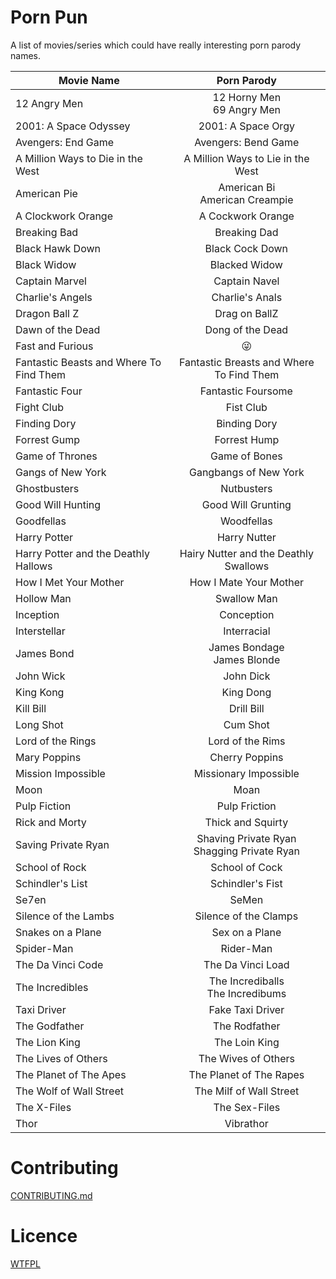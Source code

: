 # Porn Pun

A list of movies/series which could have really interesting porn parody names.

| Movie Name      |  Porn Parody  |
|-----------------|:-------------:|
| 12 Angry Men | 12 Horny Men <br/> 69 Angry Men |
| 2001: A Space Odyssey | 2001: A Space Orgy |
| Avengers: End Game | Avengers: Bend Game |
| A Million Ways to Die in the West | A Million Ways to Lie in the West |
| American Pie | American Bi <br/> American Creampie |
| A Clockwork Orange | A Cockwork Orange |
| Breaking Bad | Breaking Dad |
| Black Hawk Down | Black Cock Down |
| Black Widow | Blacked Widow |
| Captain Marvel | Captain Navel |
| Charlie's Angels | Charlie's Anals |
| Dragon Ball Z | Drag on BallZ |
| Dawn of the Dead | Dong of the Dead |
| Fast and Furious | :stuck_out_tongue_winking_eye: |
| Fantastic Beasts and Where To Find Them | Fantastic Breasts and Where To Find Them |
| Fantastic Four | Fantastic Foursome |
| Fight Club | Fist Club |
| Finding Dory | Binding Dory |
| Forrest Gump | Forrest Hump |
| Game of Thrones | Game of Bones |
| Gangs of New York | Gangbangs of New York |
| Ghostbusters | Nutbusters |
| Good Will Hunting |  Good Will Grunting |
| Goodfellas | Woodfellas |
| Harry Potter | Harry Nutter |
| Harry Potter and the Deathly Hallows | Hairy Nutter and the Deathly Swallows |
| How I Met Your Mother | How I Mate Your Mother |
| Hollow Man | Swallow Man |
| Inception | Conception |
| Interstellar | Interracial |
| James Bond | James Bondage <br/> James Blonde |
| John Wick | John Dick |
| King Kong | King Dong |
| Kill Bill | Drill Bill |
| Long Shot | Cum Shot |
| Lord of the Rings | Lord of the Rims |
| Mary Poppins | Cherry Poppins |
| Mission Impossible | Missionary Impossible |
| Moon | Moan |
| Pulp Fiction | Pulp Friction |
| Rick and Morty | Thick and Squirty |
| Saving Private Ryan | Shaving Private Ryan <br/> Shagging Private Ryan |
| School of Rock | School of Cock |
| Schindler's List | Schindler's Fist |
| Se7en | SeMen |
| Silence of the Lambs | Silence of the Clamps |
| Snakes on a Plane | Sex on a Plane |
| Spider-Man | Rider-Man |
| The Da Vinci Code | The Da Vinci Load |
| The Incredibles | The Incrediballs <br /> The Incredibums |
| Taxi Driver | Fake Taxi Driver |
| The Godfather | The Rodfather |
| The Lion King | The Loin King |
| The Lives of Others | The Wives of Others |
| The Planet of The Apes | The Planet of The Rapes |
| The Wolf of Wall Street | The Milf of Wall Street |
| The X-Files | The Sex-Files |
| Thor | Vibrathor |

# Contributing

[CONTRIBUTING.md](CONTRIBUTING.md)

# Licence

[WTFPL](LICENCE)
